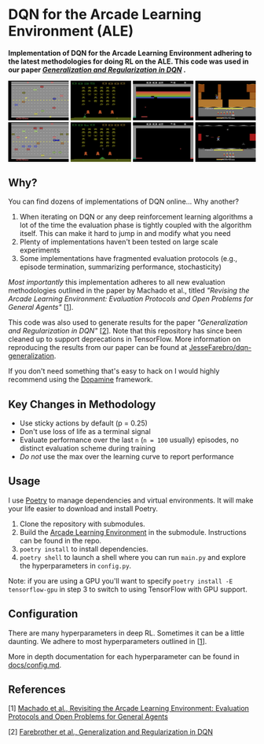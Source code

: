 # DQN for the Arcade Learning Environment (ALE)
**Implementation of DQN for the Arcade Learning Environment adhering to the latest methodologies for doing RL on the ALE. This code was used in our paper _[Generalization and Regularization in DQN](https://arxiv.org/abs/1810.00123)_ .**

<img src="./images/ale-flavours.webp" align="center" title="Modes in the ALE" />

## Why?

You can find dozens of implementations of DQN online... Why another?

1) When iterating on DQN or any deep reinforcement learning algorithms a lot of the time the evaluation phase is tightly coupled with the algorithm itself. This can make it hard to jump in and modify what you need
2) Plenty of implementations haven't been tested on large scale experiments
3) Some implementations have fragmented evaluation protocols (e.g., episode termination, summarizing performance, stochasticity)

_Most importantly_ this implementation adheres to all new evaluation methodologies outlined in the paper by Machado et al., titled _"Revising the Arcade Learning Environment: Evaluation Protocols and Open Problems for General Agents"_ [[1](https://arxiv.org/abs/1709.06009)].

This code was also used to generate results for the paper _"Generalization and Regularization in DQN"_ [[2](https://arxiv.org/abs/1810.00123)]. Note that this repository has since been cleaned up to support deprecations in TensorFlow. More information on reproducing the results from our paper can be found at [JesseFarebro/dqn-generalization](https://github.com/JesseFarebro/dqn-generalization).

If you don't need something that's easy to hack on I would highly recommend using the [Dopamine](https://github.com/google/dopamine) framework.

## Key Changes in Methodology

* Use sticky actions by default (p = 0.25)
* Don't use loss of life as a terminal signal
* Evaluate performance over the last `n` (`n = 100` usually) episodes, no distinct evaluation scheme during training
* _Do not_ use the max over the learning curve to report performance

## Usage
I use [Poetry](https://poetry.eustace.io/) to manage dependencies and virtual environments. It will make your life easier to download and install Poetry.


1) Clone the repository with submodules.
2) Build the [Arcade Learning Environment](https://github.com/mgbellemare/Arcade-Learning-Environment) in the submodule. Instructions can be found in the repo.
3) `poetry install` to install dependencies.
4) `poetry shell` to launch a shell where you can run `main.py` and explore the hyperparameters in `config.py`.

Note: if you are using a GPU you'll want to specify `poetry install -E tensorflow-gpu` in step 3 to switch to using TensorFlow with GPU support.

## Configuration
There are many hyperparameters in deep RL. Sometimes it can be a little daunting. We adhere to most hyperparameters outlined in [[1](https://arxiv.org/abs/1709.06009)].

More in depth documentation for each hyperparameter can be found in [docs/config.md](https://github.com/JesseFarebro/dqn-ale/blob/master/docs/config.md).

## References

[1] [Machado et al., Revisiting the Arcade Learning Environment: Evaluation Protocols and Open Problems for General Agents](https://arxiv.org/abs/1709.06009)

[2] [Farebrother et al., Generalization and Regularization in DQN](https://arxiv.org/abs/1810.00123)
